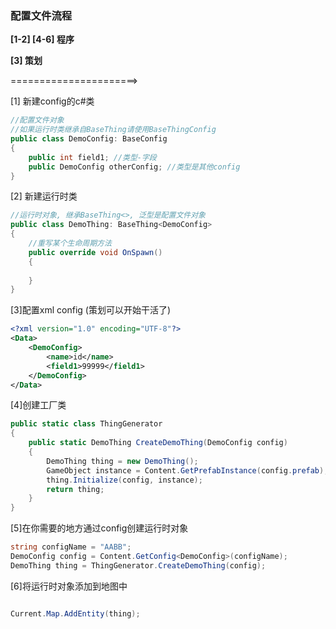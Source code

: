 ### 配置文件流程

**[1-2] [4-6] 程序**

**[3] 策划**

======================>

[1] 新建config的c#类

```csharp
//配置文件对象
//如果运行时类继承自BaseThing请使用BaseThingConfig
public class DemoConfig: BaseConfig 
{
    public int field1; //类型-字段
    public DemoConfig otherConfig; //类型是其他config
}
```

[2] 新建运行时类

```csharp
//运行时对象, 继承BaseThing<>, 泛型是配置文件对象
public class DemoThing: BaseThing<DemoConfig>
{
    //重写某个生命周期方法
    public override void OnSpawn()
    {
        
    }
}
```

[3]配置xml config (策划可以开始干活了)


```xml
<?xml version="1.0" encoding="UTF-8"?>
<Data>
    <DemoConfig>
        <name>id</name>
        <field1>99999</field1>
    </DemoConfig>
</Data>
```

[4]创建工厂类
    
```csharp
public static class ThingGenerator
{
    public static DemoThing CreateDemoThing(DemoConfig config)
    {
        DemoThing thing = new DemoThing();
        GameObject instance = Content.GetPrefabInstance(config.prefab);
        thing.Initialize(config, instance);
        return thing;
    }
}
```

[5]在你需要的地方通过config创建运行时对象

```csharp
string configName = "AABB";
DemoConfig config = Content.GetConfig<DemoConfig>(configName);
DemoThing thing = ThingGenerator.CreateDemoThing(config);
```

[6]将运行时对象添加到地图中

```csharp

Current.Map.AddEntity(thing);

```
